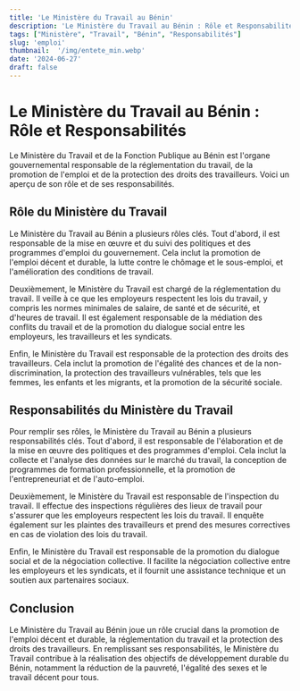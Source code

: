 ```yaml
---
title: 'Le Ministère du Travail au Bénin'
description: 'Le Ministère du Travail au Bénin : Rôle et Responsabilités'
tags: ["Ministère", "Travail", "Bénin", "Responsabilités"]
slug: 'emploi'
thumbnail:  '/img/entete_min.webp'
date: '2024-06-27'
draft: false
---
```


# Le Ministère du Travail au Bénin : Rôle et Responsabilités

Le Ministère du Travail et de la Fonction Publique au Bénin est l'organe gouvernemental responsable de la réglementation du travail, de la promotion de l'emploi et de la protection des droits des travailleurs. Voici un aperçu de son rôle et de ses responsabilités.

## Rôle du Ministère du Travail

Le Ministère du Travail au Bénin a plusieurs rôles clés. Tout d'abord, il est responsable de la mise en œuvre et du suivi des politiques et des programmes d'emploi du gouvernement. Cela inclut la promotion de l'emploi décent et durable, la lutte contre le chômage et le sous-emploi, et l'amélioration des conditions de travail.

Deuxièmement, le Ministère du Travail est chargé de la réglementation du travail. Il veille à ce que les employeurs respectent les lois du travail, y compris les normes minimales de salaire, de santé et de sécurité, et d'heures de travail. Il est également responsable de la médiation des conflits du travail et de la promotion du dialogue social entre les employeurs, les travailleurs et les syndicats.

Enfin, le Ministère du Travail est responsable de la protection des droits des travailleurs. Cela inclut la promotion de l'égalité des chances et de la non-discrimination, la protection des travailleurs vulnérables, tels que les femmes, les enfants et les migrants, et la promotion de la sécurité sociale.

## Responsabilités du Ministère du Travail

Pour remplir ses rôles, le Ministère du Travail au Bénin a plusieurs responsabilités clés. Tout d'abord, il est responsable de l'élaboration et de la mise en œuvre des politiques et des programmes d'emploi. Cela inclut la collecte et l'analyse des données sur le marché du travail, la conception de programmes de formation professionnelle, et la promotion de l'entrepreneuriat et de l'auto-emploi.

Deuxièmement, le Ministère du Travail est responsable de l'inspection du travail. Il effectue des inspections régulières des lieux de travail pour s'assurer que les employeurs respectent les lois du travail. Il enquête également sur les plaintes des travailleurs et prend des mesures correctives en cas de violation des lois du travail.

Enfin, le Ministère du Travail est responsable de la promotion du dialogue social et de la négociation collective. Il facilite la négociation collective entre les employeurs et les syndicats, et il fournit une assistance technique et un soutien aux partenaires sociaux.

## Conclusion

Le Ministère du Travail au Bénin joue un rôle crucial dans la promotion de l'emploi décent et durable, la réglementation du travail et la protection des droits des travailleurs. En remplissant ses responsabilités, le Ministère du Travail contribue à la réalisation des objectifs de développement durable du Bénin, notamment la réduction de la pauvreté, l'égalité des sexes et le travail décent pour tous.